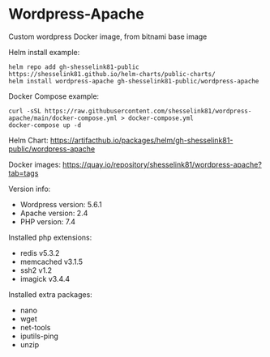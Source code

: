 # Wordpress-Apache

Custom wordpress Docker image, from bitnami base image

Helm install example:
```console
helm repo add gh-shesselink81-public https://shesselink81.github.io/helm-charts/public-charts/
helm install wordpress-apache gh-shesselink81-public/wordpress-apache
```

Docker Compose example:
```console
curl -sSL https://raw.githubusercontent.com/shesselink81/wordpress-apache/main/docker-compose.yml > docker-compose.yml
docker-compose up -d
```

Helm Chart:
https://artifacthub.io/packages/helm/gh-shesselink81-public/wordpress-apache

Docker images:
https://quay.io/repository/shesselink81/wordpress-apache?tab=tags

Version info:

* Wordpress version:  5.6.1
* Apache version:     2.4
* PHP version:        7.4

Installed php extensions:

* redis v5.3.2
* memcached v3.1.5
* ssh2 v1.2
* imagick v3.4.4
  
Installed extra packages:

* nano
* wget
* net-tools
* iputils-ping
* unzip